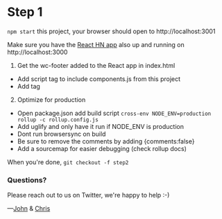 # Step 1

`npm start` this project, your browser should open to http://localhost:3001

Make sure you have the [React HN app](https://github.com/ComcastSamples/reacthnpwa) also up and running on http://localhost:3000

1. Get the wc-footer added to the React app in index.html
  * Add script tag to include components.js from this project
  * Add <wc-footer> tag
2. Optimize for production
  * Open package.json add build script `cross-env NODE_ENV=production rollup -c rollup.config.js`
  * Add uglify and only have it run if NODE_ENV is production
  * Dont run browsersync on build
  * Be sure to remove the comments by adding {comments:false}
  * Add a sourcemap for easier debugging (check rollup docs)

When you're done, `git checkout -f step2`

### Questions?

Please reach out to us on Twitter, we're happy to help :-)

—[John](https://twitter.com/JohnRiv) & [Chris](https://twitter.com/chiefcll)
